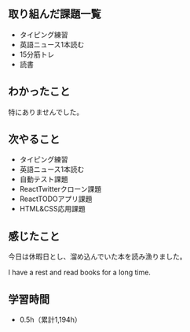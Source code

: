 ## 取り組んだ課題一覧
- タイピング練習
- 英語ニュース1本読む
- 15分筋トレ
- 読書
## わかったこと
特にありませんでした。
## 次やること
- タイピング練習
- 英語ニュース1本読む
- 自動テスト課題
- ReactTwitterクローン課題
- ReactTODOアプリ課題
- HTML&CSS応用課題
## 感じたこと
今日は休暇日とし、溜め込んでいた本を読み漁りました。

I have a rest and read books for a long time.

## 学習時間
- 0.5h（累計1,194h）
